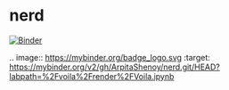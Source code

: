 # nerd

[![Binder](https://mybinder.org/badge_logo.svg)](https://mybinder.org/v2/gh/ArpitaShenoy/nerd.git/HEAD?labpath=%2Fvoila%2Frender%2FVoila.ipynb)

.. image:: https://mybinder.org/badge_logo.svg
 :target: https://mybinder.org/v2/gh/ArpitaShenoy/nerd.git/HEAD?labpath=%2Fvoila%2Frender%2FVoila.ipynb

